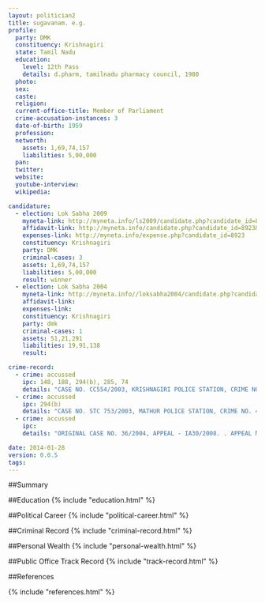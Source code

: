 ```yaml
---
layout: politician2
title: sugavanam. e.g.
profile: 
  party: DMK
  constituency: Krishnagiri
  state: Tamil Nadu
  education: 
    level: 12th Pass
    details: d.pharm, tamilnadu pharmacy council, 1980
  photo: 
  sex: 
  caste: 
  religion: 
  current-office-title: Member of Parliament
  crime-accusation-instances: 3
  date-of-birth: 1959
  profession: 
  networth: 
    assets: 1,69,74,157
    liabilities: 5,00,000
  pan: 
  twitter: 
  website: 
  youtube-interview: 
  wikipedia: 

candidature: 
  - election: Lok Sabha 2009
    myneta-link: http://myneta.info/ls2009/candidate.php?candidate_id=8923
    affidavit-link: http://myneta.info/candidate.php?candidate_id=8923&scan=original
    expenses-link: http://myneta.info/expense.php?candidate_id=8923
    constituency: Krishnagiri 
    party: DMK
    criminal-cases: 3
    assets: 1,69,74,157
    liabilities: 5,00,000
    result: winner 
  - election: Lok Sabha 2004
    myneta-link: http://myneta.info//loksabha2004/candidate.php?candidate_id=3422
    affidavit-link: 
    expenses-link: 
    constituency: Krishnagiri 
    party: dmk
    criminal-cases: 1
    assets: 51,21,291
    liabilities: 19,91,138
    result:  

crime-record: 
  - crime: accussed
    ipc: 148, 188, 294(b), 285, 74
    details: "CASE NO. CC554/2003, KRISHNAGIRI POLICE STATION, CRIME NO.400/2003, DATE OF FILING 28.11.2003" 
  - crime: accussed
    ipc: 294(b)
    details: "CASE NO. STC 753/2003, MATHUR POLICE STATION, CRIME NO. 442/2003." 
  - crime: accussed
    ipc: 
    details: "ORIGINAL CASE NO. 36/2004, APPEAL - IA30/2008. . APPEAL NO.  /2009" 

date: 2014-01-28
version: 0.0.5
tags: 
---
```

##Summary


##Education
{% include "education.html" %}


##Political Career
{% include "political-career.html" %}


##Criminal Record
{% include "criminal-record.html" %}


##Personal Wealth
{% include "personal-wealth.html" %}


##Public Office Track Record
{% include "track-record.html" %}


##References


{% include "references.html" %}